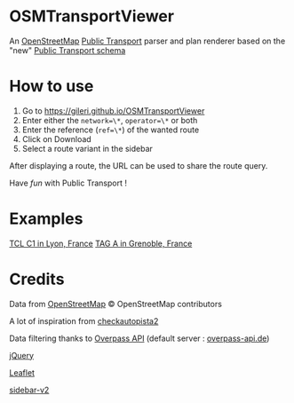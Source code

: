 OSMTransportViewer
==================

An [OpenStreetMap](//openstreetmap.org) [Public Transport](//wiki.openstreetmap.org/wiki/Public_transport) parser and plan renderer based on the "new" [Public Transport schema](//wiki.openstreetmap.org/wiki/Proposed_features/Public_Transport)

# How to use #


1. Go to https://gileri.github.io/OSMTransportViewer
2. Enter either the `network=\*`, `operator=\*` or both
3. Enter the reference (`ref=\*`) of the wanted route 
4. Click on Download
5. Select a route variant in the sidebar

After displaying a route, the URL can be used to share the route query.

Have *fun* with Public Transport !

# Examples #

[TCL C1 in Lyon, France](http://gileri.github.io/OSMTransportViewer/?network=TCL&operator=&ref=C1)
[TAG A in Grenoble, France](http://localhost:8000/?network=&operator=TAG&ref=A)

# Credits #

Data from [OpenStreetMap](http://www.openstreetmap.org) © OpenStreetMap contributors

A lot of inspiration from [checkautopista2](https://github.com/k1wiosm/checkautopista2)

Data filtering thanks to [Overpass API](http://wiki.openstreetmap.org/wiki/Overpass_API) (default server : [overpass-api.de](http://overpass-api.de/))

[jQuery](http://jquery.com/)

[Leaflet](http://leafletjs.com)

[sidebar-v2](https://github.com/Turbo87/sidebar-v2/)
